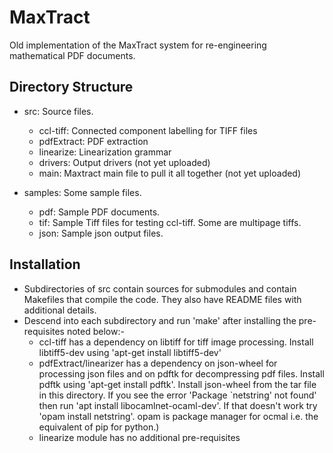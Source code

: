 # MaxTract

Old implementation of the MaxTract system for re-engineering mathematical PDF
documents.

## Directory Structure

- src:  Source files.
    * ccl-tiff: Connected component labelling for TIFF files
    * pdfExtract: PDF extraction
    * linearize: Linearization grammar
    * drivers: Output drivers (not yet uploaded)
    * main: Maxtract main file to pull it all together (not yet uploaded)

- samples: Some sample files.
    * pdf: Sample PDF documents.
    * tif: Sample Tiff files for testing ccl-tiff. Some are multipage tiffs.
    * json: Sample json output files.

## Installation
- Subdirectories of src contain sources for submodules and contain Makefiles that compile the code. They also have README files with additional details.
- Descend into each subdirectory and run 'make' after installing the pre-requisites noted below:-
    * ccl-tiff has a dependency on libtiff for tiff image processing. Install libtiff5-dev using 'apt-get install libtiff5-dev'
    * pdfExtract/linearizer has a dependency on json-wheel for processing json files and on pdftk for decompressing pdf files. Install pdftk using 'apt-get install pdftk'. Install json-wheel from the tar file in this directory. If you see the error 'Package `netstring' not found' then run 'apt install libocamlnet-ocaml-dev'. If that doesn't work try 'opam install netstring'. opam is package manager for ocmal i.e. the equivalent of pip for python.)
    * linearize module has no additional pre-requisites
